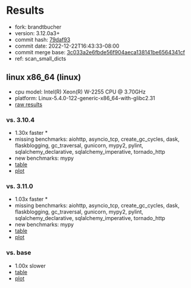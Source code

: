 # Results

- fork: brandtbucher
- version: 3.12.0a3+
- commit hash: [79daf93](https://github.com/brandtbucher/cpython/commit/79daf93)
- commit date: 2022-12-22T16:43:33-08:00
- commit merge base: [3c033a2e6fbde56f904aeca138141be6564341cf](https://github.com/brandtbucher/cpython/commit/3c033a2e6fbde56f904aeca138141be6564341cf)
- ref: scan_small_dicts

## linux x86_64 (linux)

- cpu model: Intel(R) Xeon(R) W-2255 CPU @ 3.70GHz
- platform: Linux-5.4.0-122-generic-x86_64-with-glibc2.31
- [raw results](bm-20221222-linux-x86_64-brandtbucher-scan_small_dicts-3.12.0a3%2B-79daf93.json)

### vs. 3.10.4

- 1.30x faster \*
- missing benchmarks: aiohttp, asyncio_tcp, create_gc_cycles, dask, flaskblogging, gc_traversal, gunicorn, mypy2, pylint, sqlalchemy_declarative, sqlalchemy_imperative, tornado_http
- new benchmarks: mypy
- [table](bm-20221222-linux-x86_64-brandtbucher-scan_small_dicts-3.12.0a3%2B-79daf93-vs-3.10.4.md)
- [plot](bm-20221222-linux-x86_64-brandtbucher-scan_small_dicts-3.12.0a3%2B-79daf93-vs-3.10.4.png)

### vs. 3.11.0

- 1.03x faster \*
- missing benchmarks: aiohttp, asyncio_tcp, create_gc_cycles, dask, flaskblogging, gc_traversal, gunicorn, mypy2, pylint, sqlalchemy_declarative, sqlalchemy_imperative, tornado_http
- new benchmarks: mypy
- [table](bm-20221222-linux-x86_64-brandtbucher-scan_small_dicts-3.12.0a3%2B-79daf93-vs-3.11.0.md)
- [plot](bm-20221222-linux-x86_64-brandtbucher-scan_small_dicts-3.12.0a3%2B-79daf93-vs-3.11.0.png)

### vs. base

- 1.00x slower
- [table](bm-20221222-linux-x86_64-brandtbucher-scan_small_dicts-3.12.0a3%2B-79daf93-vs-base.md)
- [plot](bm-20221222-linux-x86_64-brandtbucher-scan_small_dicts-3.12.0a3%2B-79daf93-vs-base.png)

